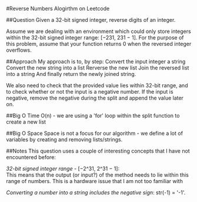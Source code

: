 #Reverse Numbers Alogirthm on Leetcode

##Question
Given a 32-bit signed integer, reverse digits of an integer.

Assume we are dealing with an environment which could only store integers within the 32-bit signed integer range: [−231,  231 − 1]. For the purpose of this problem, assume that your function returns 0 when the reversed integer overflows.

##Approach
My approach is to, by step:
Convert the input integer a string 
Convert the new string into a list
Rerverse the new list
Join the reversed list into a string
And finally return the newly joined string.

We also need to check that the provided value lies within 32-bit range, and to check whether or not the input is a negative number.  If the input is negative, remove the negative during the split and append the value later on.

##Big O Time
O(n) - we are using a 'for' loop within the split function to create a new list

##Big O Space
Space is not a focus for our algorithm - we define a lot of variables by creating and removing lists/strings. 

##Notes
This question uses a couple of interesting concepts that I have not encountered before:

*32-bit signed integer range* - [−2^31,  2^31 − 1]:  
This means that the output (or input?) of the method needs to lie within this range of numbers.  This is a hardware issue that I am not too familiar with

*Converting a number into a string includes the negative sign*:
str(-1) = '-1'.

